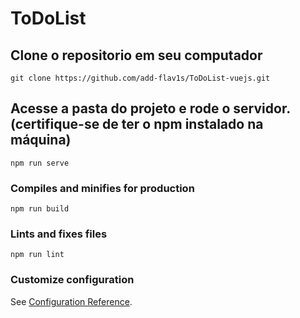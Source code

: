 # ToDoList

## Clone o repositorio em seu computador
```
git clone https://github.com/add-flav1s/ToDoList-vuejs.git
```

## Acesse a pasta do projeto e rode o servidor. (certifique-se de ter o npm instalado na máquina)
```
npm run serve
```

### Compiles and minifies for production
```
npm run build
```

### Lints and fixes files
```
npm run lint
```

### Customize configuration
See [Configuration Reference](https://cli.vuejs.org/config/).
